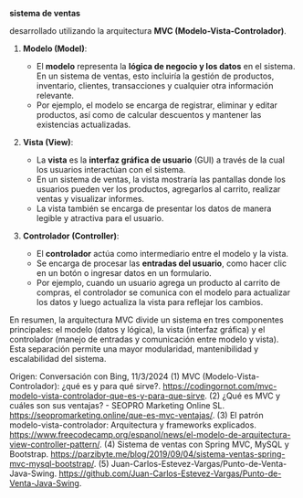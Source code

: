  **sistema de ventas**

desarrollado utilizando la arquitectura **MVC (Modelo-Vista-Controlador)**.

1. **Modelo (Model)**:
    - El **modelo** representa la **lógica de negocio y los datos** en el sistema. En un sistema de ventas, esto incluiría la gestión de productos, inventario, clientes, transacciones y cualquier otra información relevante.
    - Por ejemplo, el modelo se encarga de registrar, eliminar y editar productos, así como de calcular descuentos y mantener las existencias actualizadas.

2. **Vista (View)**:
    - La **vista** es la **interfaz gráfica de usuario** (GUI) a través de la cual los usuarios interactúan con el sistema.
    - En un sistema de ventas, la vista mostraría las pantallas donde los usuarios pueden ver los productos, agregarlos al carrito, realizar ventas y visualizar informes.
    - La vista también se encarga de presentar los datos de manera legible y atractiva para el usuario.

3. **Controlador (Controller)**:
    - El **controlador** actúa como intermediario entre el modelo y la vista.
    - Se encarga de procesar las **entradas del usuario**, como hacer clic en un botón o ingresar datos en un formulario.
    - Por ejemplo, cuando un usuario agrega un producto al carrito de compras, el controlador se comunica con el modelo para actualizar los datos y luego actualiza la vista para reflejar los cambios.

En resumen, la arquitectura MVC divide un sistema en tres componentes principales: el modelo (datos y lógica), la vista (interfaz gráfica) y el controlador (manejo de entradas y comunicación entre modelo y vista). Esta separación permite una mayor modularidad, mantenibilidad y escalabilidad del sistema.



Origen: Conversación con Bing, 11/3/2024
(1) MVC (Modelo-Vista-Controlador): ¿qué es y para qué sirve?. https://codingornot.com/mvc-modelo-vista-controlador-que-es-y-para-que-sirve.
(2) ¿Qué es MVC y cuáles son sus ventajas? - SEOPRO Marketing Online SL. https://seopromarketing.online/que-es-mvc-ventajas/.
(3) El patrón modelo-vista-controlador: Arquitectura y frameworks explicados. https://www.freecodecamp.org/espanol/news/el-modelo-de-arquitectura-view-controller-pattern/.
(4) Sistema de ventas con Spring MVC, MySQL y Bootstrap. https://parzibyte.me/blog/2019/09/04/sistema-ventas-spring-mvc-mysql-bootstrap/.
(5) Juan-Carlos-Estevez-Vargas/Punto-de-Venta-Java-Swing. https://github.com/Juan-Carlos-Estevez-Vargas/Punto-de-Venta-Java-Swing.